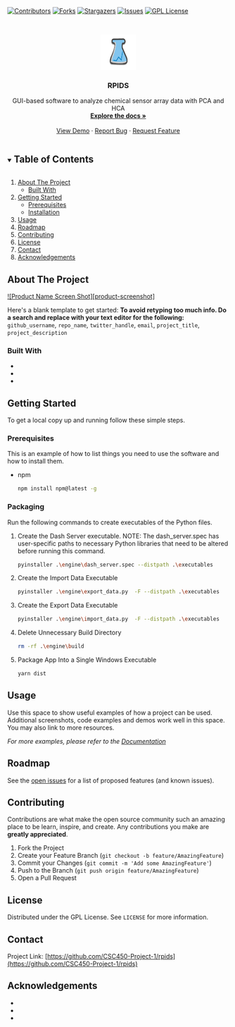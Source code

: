 [![Contributors][contributors-shield]][contributors-url]
[![Forks][forks-shield]][forks-url]
[![Stargazers][stars-shield]][stars-url]
[![Issues][issues-shield]][issues-url]
[![GPL License][license-shield]][license-url]



<!-- PROJECT LOGO -->
<br />
<p align="center">
  <a href="https://github.com/CSC450-Project-1/rpids">
    <img src="../electron/assets/img/logo.png" alt="Logo" width="80" height="80">
  </a>

  <h3 align="center">RPIDS</h3>

  <p align="center">
    GUI-based software to analyze chemical sensor array data with PCA and HCA 
    <br />
    <a href="https://github.com/CSC450-Project-1/rpids"><strong>Explore the docs »</strong></a>
    <br />
    <br />
    <a href="https://github.com/CSC450-Project-1/rpids">View Demo</a>
    ·
    <a href="https://github.com/CSC450-Project-1/rpids/issues">Report Bug</a>
    ·
    <a href="https://github.com/CSC450-Project-1/rpids/issues">Request Feature</a>
  </p>
</p>



<!-- TABLE OF CONTENTS -->
<details open="open">
  <summary><h2 style="display: inline-block">Table of Contents</h2></summary>
  <ol>
    <li>
      <a href="#about-the-project">About The Project</a>
      <ul>
        <li><a href="#built-with">Built With</a></li>
      </ul>
    </li>
    <li>
      <a href="#getting-started">Getting Started</a>
      <ul>
        <li><a href="#prerequisites">Prerequisites</a></li>
        <li><a href="#installation">Installation</a></li>
      </ul>
    </li>
    <li><a href="#usage">Usage</a></li>
    <li><a href="#roadmap">Roadmap</a></li>
    <li><a href="#contributing">Contributing</a></li>
    <li><a href="#license">License</a></li>
    <li><a href="#contact">Contact</a></li>
    <li><a href="#acknowledgements">Acknowledgements</a></li>
  </ol>
</details>



<!-- ABOUT THE PROJECT -->
## About The Project

[![Product Name Screen Shot][product-screenshot]](https://example.com)

Here's a blank template to get started:
**To avoid retyping too much info. Do a search and replace with your text editor for the following:**
`github_username`, `repo_name`, `twitter_handle`, `email`, `project_title`, `project_description`


### Built With

* []()
* []()
* []()



<!-- GETTING STARTED -->
## Getting Started

To get a local copy up and running follow these simple steps.

### Prerequisites

This is an example of how to list things you need to use the software and how to install them.
* npm
  ```sh
  npm install npm@latest -g
  ```

### Packaging

Run the following commands to create executables of the Python files.
1. Create the Dash Server executable. NOTE: The dash_server.spec has user-specific paths to necessary Python libraries that need to be altered before running this command.
   ```sh
   pyinstaller .\engine\dash_server.spec --distpath .\executables
   ```
2. Create the Import Data Executable
   ```sh
   pyinstaller .\engine\export_data.py  -F --distpath .\executables
   ```
3. Create the Export Data Executable
   ```sh
   pyinstaller .\engine\import_data.py  -F --distpath .\executables
   ```
4. Delete Unnecessary Build Directory
   ```sh
   rm -rf .\engine\build
   ```
5. Package App Into a Single Windows Executable
   ```sh
   yarn dist
   ```

<!-- USAGE EXAMPLES -->
## Usage

Use this space to show useful examples of how a project can be used. Additional screenshots, code examples and demos work well in this space. You may also link to more resources.

_For more examples, please refer to the [Documentation](https://example.com)_



<!-- ROADMAP -->
## Roadmap

See the [open issues](https://github.com/CSC450-Project-1/rpids/issues) for a list of proposed features (and known issues).



<!-- CONTRIBUTING -->
## Contributing

Contributions are what make the open source community such an amazing place to be learn, inspire, and create. Any contributions you make are **greatly appreciated**.

1. Fork the Project
2. Create your Feature Branch (`git checkout -b feature/AmazingFeature`)
3. Commit your Changes (`git commit -m 'Add some AmazingFeature'`)
4. Push to the Branch (`git push origin feature/AmazingFeature`)
5. Open a Pull Request



<!-- LICENSE -->
## License

Distributed under the GPL License. See `LICENSE` for more information.



<!-- CONTACT -->
## Contact

Project Link: [https://github.com/CSC450-Project-1/rpids](https://github.com/CSC450-Project-1/rpids)



<!-- ACKNOWLEDGEMENTS -->
## Acknowledgements

* []()
* []()
* []()





<!-- MARKDOWN LINKS & IMAGES -->
<!-- https://www.markdownguide.org/basic-syntax/#reference-style-links -->
[contributors-shield]: https://img.shields.io/github/contributors/CSC450-Project-1/repo.svg?style=for-the-badge
[contributors-url]: https://github.com/CSC450-Project-1/repo/graphs/contributors
[forks-shield]: https://img.shields.io/github/forks/CSC450-Project-1/repo.svg?style=for-the-badge
[forks-url]: https://github.com/CSC450-Project-1/repo/network/members
[stars-shield]: https://img.shields.io/github/stars/CSC450-Project-1/repo.svg?style=for-the-badge
[stars-url]: https://github.com/CSC450-Project-1/repo/stargazers
[issues-shield]: https://img.shields.io/github/issues/CSC450-Project-1/repo.svg?style=for-the-badge
[issues-url]: https://github.com/CSC450-Project-1/repo/issues
[license-shield]: https://img.shields.io/github/license/CSC450-Project-1/repo.svg?style=for-the-badge
[license-url]: https://github.com/CSC450-Project-1/repo/blob/main/LICENSE.txt
[linkedin-shield]: https://img.shields.io/badge/-LinkedIn-black.svg?style=for-the-badge&logo=linkedin&colorB=555
[linkedin-url]: https://linkedin.com/in/CSC450-Project-1
